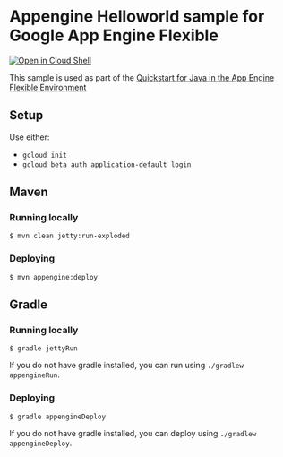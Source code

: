 # Appengine Helloworld sample for Google App Engine Flexible

<a href="https://console.cloud.google.com/cloudshell/open?git_repo=https://github.com/GoogleCloudPlatform/java-docs-samples&page=editor&open_in_editor=flexible/helloworld/README.md">
<img alt="Open in Cloud Shell" src ="http://gstatic.com/cloudssh/images/open-btn.png"></a>

This sample is used as part of the [Quickstart for Java in the App Engine Flexible Environment](https://cloud.google.com/java/getting-started/hello-world)

## Setup

Use either:

* `gcloud init`
* `gcloud beta auth application-default login`

## Maven
### Running locally

    $ mvn clean jetty:run-exploded

### Deploying

    $ mvn appengine:deploy

## Gradle
### Running locally

    $ gradle jettyRun

If you do not have gradle installed, you can run using `./gradlew appengineRun`.

### Deploying

    $ gradle appengineDeploy

If you do not have gradle installed, you can deploy using `./gradlew appengineDeploy`.
